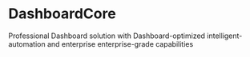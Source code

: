 # DashboardCore
Professional Dashboard solution with Dashboard-optimized intelligent-automation and enterprise enterprise-grade capabilities
